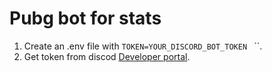 # Pubg bot for stats

1. Create an .env file with `TOKEN=YOUR_DISCORD_BOT_TOKEN ` ``.
2. Get token from discod [Developer portal](https://discord.com/developers/applications).